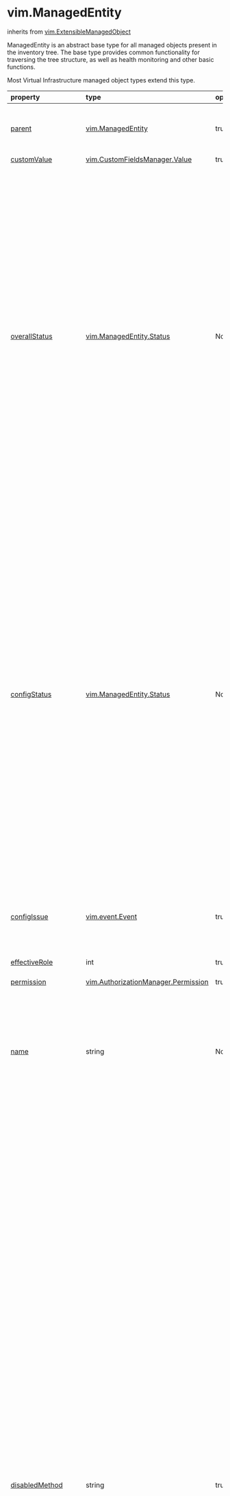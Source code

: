 vim.ManagedEntity
=================
inherits from [vim.ExtensibleManagedObject](vim.ExtensibleManagedObject.md "vim.ExtensibleManagedObject")


ManagedEntity is an abstract base type for all managed objects present in   the inventory tree. The base type provides common functionality for traversing the   tree structure, as well as health monitoring and other basic functions.   <p>   Most Virtual Infrastructure managed object types extend this type.

| property | type | optional | priv | desc |
|:---------|:-----|:---------|:-----|:-----|
| <a href='parent'>parent</a> | [vim.ManagedEntity](vim.ManagedEntity.md "vim.ManagedEntity") | true | System.View | Parent of this entity.   <p>   This value is null for the root object and for   <a href="vim.VirtualMachine.md">VirtualMachine</a> objects that are part of   a <a href="vim.VirtualApp.md">VirtualApp</a>. |
| <a href='customValue'>customValue</a> | [vim.CustomFieldsManager.Value](vim.CustomFieldsManager.Value.md "vim.CustomFieldsManager.Value") | true | System.View | Custom field values. |
| <a href='overallStatus'>overallStatus</a> | [vim.ManagedEntity.Status](vim.ManagedEntity.Status.md "vim.ManagedEntity.Status") | None | None | General health of this managed entity.   The overall status of the managed entity is computed as the worst status   among its alarms and the configuration issues detected on the entity.   The status is reported as one of the following values:   <ul>   <li>red:    The entity has alarms or configuration issues with a red status.   <li>yellow: The entity does not have alarms or configuration issues with a               red status, and has at least one with a yellow status.   <li>green:  The entity does not have alarms or configuration issues with a               red or yellow status, and has at least one with a green status.   <li>gray:   All of the entity's alarms have a gray status and the               configuration status of the entity is not being monitored.   </ul>    In releases after vSphere API 5.0, vSphere Servers might not   generate property collector update notifications for this property.   To obtain the latest value of the property, you can use   PropertyCollector methods RetrievePropertiesEx or WaitForUpdatesEx.   If you use the PropertyCollector.WaitForUpdatesEx method, specify   an empty string for the version parameter. Any other version value will not   produce any property values as no updates are generated. |
| <a href='configStatus'>configStatus</a> | [vim.ManagedEntity.Status](vim.ManagedEntity.Status.md "vim.ManagedEntity.Status") | None | None | The configStatus indicates whether or not the system has detected a configuration   issue involving this entity. For example, it might have detected a   duplicate IP address or MAC address, or a host in a cluster   might be out of compliance. The meanings of the configStatus values are:   <ul>   <li>red:    A problem has been detected involving the entity.   <li>yellow: A problem is about to occur or a transient condition               has occurred (For example, reconfigure fail-over policy).   <li>green:  No configuration issues have been detected.   <li>gray:   The configuration status of the entity is not being monitored.   </ul>   A green status indicates only that a problem has not been detected;   it is not a guarantee that the entity is problem-free.   <p>   The <a href="vim.ManagedEntity.md#configIssue">configIssue</a> property contains a list of the   problems that have been detected.    In releases after vSphere API 5.0, vSphere Servers might not   generate property collector update notifications for this property.   To obtain the latest value of the property, you can use   PropertyCollector methods RetrievePropertiesEx or WaitForUpdatesEx.   If you use the PropertyCollector.WaitForUpdatesEx method, specify   an empty string for the version parameter. Any other version value will not   produce any property values as no updates are generated. |
| <a href='configIssue'>configIssue</a> | [vim.event.Event](vim.event.Event.md "vim.event.Event") | true | None | Current configuration issues that have been detected for this entity. Typically,   these issues have already been logged as events. The entity stores these   events as long as they are still current. The   <a href="vim.ManagedEntity.md#configStatus">configStatus</a> property provides an overall status   based on these events. |
| <a href='effectiveRole'>effectiveRole</a> | int | true | System.View | Access rights the current session has to this entity. |
| <a href='permission'>permission</a> | [vim.AuthorizationManager.Permission](vim.AuthorizationManager.Permission.md "vim.AuthorizationManager.Permission") | true | None | List of permissions defined for this entity. |
| <a href='name'>name</a> | string | None | System.View | Name of this entity, unique relative to its parent.   <p>   Any / (slash), \ (backslash), character used in this   name element will be escaped. Similarly, any % (percent) character used in  this name element will be escaped, unless it is used to start an escape   sequence. A slash is escaped as %2F or %2f. A backslash is escaped as %5C or   %5c, and a percent is escaped as %25. |
| <a href='disabledMethod'>disabledMethod</a> | string | true | None | List of operations that are disabled, given the current runtime   state of the entity. For example, a power-on operation always fails if a   virtual machine is already powered on. This list can be used by clients to   enable or disable operations in a graphical user interface.   <p>   Note: This list is determined by the current runtime state of an entity,   not by its permissions.   <p>   This list may include the following operations for a HostSystem:   <ul>   <li><a href="vim.HostSystem.md#enterMaintenanceMode">EnterMaintenanceMode_Task</a>   <li><a href="vim.HostSystem.md#exitMaintenanceMode">ExitMaintenanceMode_Task</a>   <li><a href="vim.HostSystem.md#reboot">RebootHost_Task</a>   <li><a href="vim.HostSystem.md#shutdown">ShutdownHost_Task</a>   <li><a href="vim.HostSystem.md#reconnect">ReconnectHost_Task</a>   <li><a href="vim.HostSystem.md#disconnect">DisconnectHost_Task</a>   </ul>   <p>   This list may include the following operations for a VirtualMachine:   <ul>   <li><a href="vim.VirtualMachine.md#answer">AnswerVM</a>   <li><a href="vim.ManagedEntity.md#rename">Rename_Task</a>   <li><a href="vim.VirtualMachine.md#clone">CloneVM_Task</a>   <li><a href="vim.VirtualMachine.md#powerOff">PowerOffVM_Task</a>   <li><a href="vim.VirtualMachine.md#powerOn">PowerOnVM_Task</a>   <li><a href="vim.VirtualMachine.md#suspend">SuspendVM_Task</a>   <li><a href="vim.VirtualMachine.md#reset">ResetVM_Task</a>   <li><a href="vim.VirtualMachine.md#reconfigure">ReconfigVM_Task</a>   <li><a href="vim.VirtualMachine.md#relocate">RelocateVM_Task</a>   <li><a href="vim.VirtualMachine.md#migrate">MigrateVM_Task</a>   <li><a href="vim.VirtualMachine.md#customize">CustomizeVM_Task</a>   <li><a href="vim.VirtualMachine.md#shutdownGuest">ShutdownGuest</a>   <li><a href="vim.VirtualMachine.md#standbyGuest">StandbyGuest</a>   <li><a href="vim.VirtualMachine.md#rebootGuest">RebootGuest</a>   <li><a href="vim.VirtualMachine.md#createSnapshot">CreateSnapshot_Task</a>   <li><a href="vim.VirtualMachine.md#removeAllSnapshots">RemoveAllSnapshots_Task</a>   <li><a href="vim.VirtualMachine.md#revertToCurrentSnapshot">RevertToCurrentSnapshot_Task</a>   <li><a href="vim.VirtualMachine.md#markAsTemplate">MarkAsTemplate</a>   <li><a href="vim.VirtualMachine.md#markAsVirtualMachine">MarkAsVirtualMachine</a>   <li><a href="vim.VirtualMachine.md#resetGuestInformation">ResetGuestInformation</a>   <li><a href="vim.VirtualMachine.md#mountToolsInstaller">MountToolsInstaller</a>   <li><a href="vim.VirtualMachine.md#unmountToolsInstaller">UnmountToolsInstaller</a>   <li><a href="vim.ManagedEntity.md#destroy">Destroy_Task</a>   <li><a href="vim.VirtualMachine.md#upgradeVirtualHardware">UpgradeVM_Task</a>   <li><a href="vim.VirtualMachine.md#exportVm">ExportVm</a>   </ul>   <p>   This list may include the following operations for a ResourcePool:   <ul>   <li><a href="vim.ResourcePool.md#importVApp">ImportVApp</a>   <li><a href="vim.ResourcePool.md#createVm">CreateChildVM_Task</a>   <li><a href="vim.ResourcePool.md#updateConfig">UpdateConfig</a>   <li><a href="vim.Folder.md#createVm">CreateVM_Task</a>   <li><a href="vim.ManagedEntity.md#destroy">Destroy_Task</a>   <li><a href="vim.ManagedEntity.md#rename">Rename_Task</a>   </ul>   This list may include the following operations for a VirtualApp:   <ul>   <li><a href="vim.ManagedEntity.md#destroy">Destroy_Task</a>   <li><a href="vim.VirtualApp.md#clone">CloneVApp_Task</a>   <li><a href="vim.VirtualApp.md#unregister">unregisterVApp_Task</a>   <li><a href="vim.VirtualApp.md#exportVApp">ExportVApp</a>   <li><a href="vim.VirtualApp.md#powerOn">PowerOnVApp_Task</a>   <li><a href="vim.VirtualApp.md#powerOff">PowerOffVApp_Task</a>   <li><a href="vim.VirtualApp.md#updateVAppConfig">UpdateVAppConfig</a>   </ul>  <p>    In releases after vSphere API 5.0, vSphere Servers might not   generate property collector update notifications for this property.   To obtain the latest value of the property, you can use   PropertyCollector methods RetrievePropertiesEx or WaitForUpdatesEx.   If you use the PropertyCollector.WaitForUpdatesEx method, specify   an empty string for the version parameter. Any other version value will not   produce any property values as no updates are generated. |
| <a href='recentTask'>recentTask</a> | [vim.Task](vim.Task.md "vim.Task") | true | None | The set of recent tasks operating on this managed entity. This is a subset   of <a href="vim.TaskManager.md#recentTask">recentTask</a> belong to this entity. A task in this   list could be in one of the four states: pending, running, success or error.   <p>   This property can be used to deduce intermediate power states for   a virtual machine entity. For example, if the current powerState is "poweredOn"   and there is a running task performing the "suspend" operation, then the virtual   machine's intermediate state might be described as "suspending."   <p>   Most tasks (such as power operations) obtain exclusive access to the virtual   machine, so it is unusual for this list to contain more than one running task.   One exception, however, is the task of cloning a virtual machine.    In releases after vSphere API 5.0, vSphere Servers might not   generate property collector update notifications for this property.   To obtain the latest value of the property, you can use   PropertyCollector methods RetrievePropertiesEx or WaitForUpdatesEx.   If you use the PropertyCollector.WaitForUpdatesEx method, specify   an empty string for the version parameter. Any other version value will not   produce any property values as no updates are generated. |
| <a href='declaredAlarmState'>declaredAlarmState</a> | [vim.alarm.AlarmState](vim.alarm.AlarmState.md "vim.alarm.AlarmState") | true | System.View | A set of alarm states for alarms that apply to this managed entity.   The set includes alarms defined on this entity   and alarms inherited from the parent entity,   or from any ancestors in the inventory hierarchy.   <p>   Alarms are inherited if they can be triggered by this entity or its descendants.   This set does not include alarms that are defined on descendants of this entity. |
| <a href='triggeredAlarmState'>triggeredAlarmState</a> | [vim.alarm.AlarmState](vim.alarm.AlarmState.md "vim.alarm.AlarmState") | true | System.View | A set of alarm states for alarms triggered by this entity   or by its descendants.   <p>   Triggered alarms are propagated up the inventory hierarchy   so that a user can readily tell when a descendant has triggered an alarm.    In releases after vSphere API 5.0, vSphere Servers might not   generate property collector update notifications for this property.   To obtain the latest value of the property, you can use   PropertyCollector methods RetrievePropertiesEx or WaitForUpdatesEx.   If you use the PropertyCollector.WaitForUpdatesEx method, specify   an empty string for the version parameter. Any other version value will not   produce any property values as no updates are generated. |
| <a href='alarmActionsEnabled'>alarmActionsEnabled</a> | bool | true | System.Read | Whether alarm actions are enabled for this entity.  True if enabled; false otherwise. |
| <a href='tag'>tag</a> | [vim.Tag](vim.Tag.md "vim.Tag") | true | System.View | The set of tags associated with this managed entity.   Experimental. Subject to change. |


Reload()
--------

| service name | Reload |
|:--|:--|
| since version | [1.0](vim.version.md#None) |
| privilege    | System.Read |
| return type |  |
### Faults
| fault | description |
|:------|:------------|




Rename([newName](#string "string"))
-----------------------------------
 raises [vim.fault.InvalidName](vim.fault.InvalidName.md "vim.fault.InvalidName"), [vim.fault.DuplicateName](vim.fault.DuplicateName.md "vim.fault.DuplicateName")

---
| service name | Rename |
|:--|:--|
| since version | [1.0](vim.version.md#None) |
| privilege    | None |
| return type | [vim.Task](vim.Task.md "vim.Task") |
### Faults
| fault | description |
|:------|:------------|
| [vim.fault.DuplicateName](vim.fault.DuplicateName.md "vim.fault.DuplicateName") | If another object in the same folder has the target name.<br>See <a href="vim.ManagedEntity.md#name">name</a><br> |
| [vim.fault.InvalidName](vim.fault.InvalidName.md "vim.fault.InvalidName") | If the new name is not a valid entity name.<br>See <a href="vim.ManagedEntity.md#name">name</a><br> |




Destroy()
---------
 raises [vim.fault.VimFault](vim.fault.VimFault.md "vim.fault.VimFault")

---
| service name | Destroy |
|:--|:--|
| since version | [1.0](vim.version.md#None) |
| privilege    | None |
| return type | [vim.Task](vim.Task.md "vim.Task") |
### Faults
| fault | description |
|:------|:------------|
| [vim.fault.VimFault](vim.fault.VimFault.md "vim.fault.VimFault") | vim.fault.VimFault |





